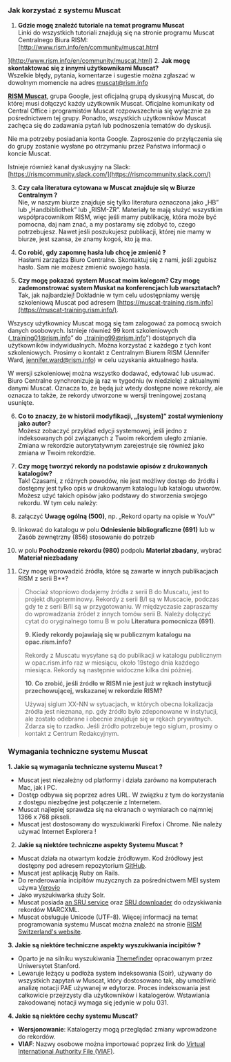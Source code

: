 ### Jak korzystać z systemu Muscat  

1. **Gdzie mogę znaleźć tutoriale na temat programu Muscat**  
Linki do wszystkich tutoriali znajdują się na stronie programu Muscat Centralnego Biura RISM: [http://www.rism.info/en/community/muscat.html  

](http://www.rism.info/en/community/muscat.html)
2. **Jak mogę skontaktować się z innymi użytkownikami Muscat?**  
Wszelkie błędy, pytania, komentarze i sugestie można zgłaszać w dowolnym momencie na adres muscat@rism.info   

**[RISM Muscat](https://groups.google.com/forum/#!forum/rism-muscat)**, grupa Google, jest oficjalną grupą dyskusyjną Muscat, do której musi dołączyć każdy użytkownik Muscat. Oficjalne komunikaty od Central Office i programistów Muscat rozpowszechnia się wyłącznie za pośrednictwem tej grupy. Ponadto, wszystkich użytkowników Muscat zachęca się do zadawania pytań lub podnoszenia tematów do dyskusji.  

Nie ma potrzeby posiadania konta Google. Zaproszenie do przyłączenia się do grupy zostanie wysłane po otrzymaniu przez Państwa informacji o koncie Muscat.  

Istnieje również kanał dyskusyjny na Slack:   
[https://rismcommunity.slack.com/](https://rismcommunity.slack.com/)  

3. **Czy cała literatura cytowana w Muscat znajduje się w Biurze Centralnym ?**  
Nie, w naszym biurze znajduje się tylko literatura oznaczona jako „HB” lub „Handbibliothek” lub „RISM-ZR”. Materiały te mają służyć wszystkim współpracownikom RISM, więc jeśli mamy publikację, która może być pomocna, daj nam znać, a my postaramy się zdobyć to, czego potrzebujesz. Nawet jeśli poszukujesz publikacji, której nie mamy w biurze, jest szansa, że znamy kogoś, kto ją ma.  

4. **Co robić, gdy zapomnę hasła lub chcę je zmienić ?**  
Hasłami zarządza Biuro Centralne. Skontaktuj się z nami, jeśli zgubisz hasło. Sam nie możesz zmienić swojego hasła.  

5. **Czy mogę pokazać system Muscat moim kolegom? Czy mogę zademonstrować system Muskat na konferencjach lub warsztatach?**  
Tak, jak najbardziej! Dokładnie w tym celu udostępniamy wersję szkoleniową Muscat pod adresem [https://muscat-training.rism.info](https://muscat-training.rism.info/).   

Wszyscy użytkownicy Muscat mogą się tam zalogować za pomocą swoich danych osobowych. Istnieje również 99 kont szkoleniowych („training01@rism.info” do „training99@rism.info”) dostępnych dla użytkowników indywidualnych. Można korzystać z każdego z tych kont szkoleniowych. Prosimy o kontakt z Centralnym Biurem RISM (Jennifer Ward, jennifer.ward@rism.info) w celu uzyskania aktualnego hasła.  

W wersji szkoleniowej można wszystko dodawać, edytować lub usuwać. Biuro Centralne synchronizuje ją raz w tygodniu (w niedzielę) z aktualnymi danymi Muscat. Oznacza to, że będą już wtedy dostępne nowe rekordy, ale oznacza to także, że rekordy utworzone w wersji treningowej zostaną usunięte.   

6. **Co to znaczy, że w historii modyfikacji, „[system]” został wymieniony jako autor?**  
Możesz zobaczyć przykład edycji systemowej, jeśli jedno z indeksowanych pól związanych z Twoim rekordem uległo zmianie. Zmiana w rekordzie autorytatywnym zarejestruje się również jako zmiana w Twoim rekordzie.  

7. **Czy mogę tworzyć rekordy na podstawie opisów z drukowanych katalogów?**  
Tak! Czasami, z różnych powodów, nie jest możliwy dostęp do źródła i dostępny jest tylko opis w drukowanym katalogu lub katalogu utworów. Możesz użyć takich opisów jako podstawy do stworzenia swojego rekordu. W tym celu należy:

  1.   załączyć **Uwagę ogólną (500)**, np. „Rekord oparty na opisie w YouV”
  2.   linkować do katalogu w polu **Odniesienie bibliograficzne (691)** lub w Zasób zewnętrzny (856) stosowanie do potrzeb
  3.  w polu **Pochodzenie rekordu (980)** podpolu **Materiał zbadany**, wybrać **Materiał niezbadany**   

8. Czy mogę wprowadzić źródła, które są zawarte w innych publikacjach RISM z serii B**?
>
> Chociaż stopniowo dodajemy źródła z serii B do Muscatu, jest to projekt długoterminowy. Rekordy z serii B/I są w Muscacie, podczas gdy te z serii B/II są w przygotowaniu. W międzyczasie zapraszamy do wprowadzania źródeł z innych tomów serii B. Należy dołączyć cytat do oryginalnego tomu B w polu **Literatura pomocnicza (691)**.
>
> **9. Kiedy rekordy pojawiają się w publicznym katalogu na opac.rism.info?**
>
> Rekordy z Muscatu wysyłane są do publikacji w katalogu publicznym w opac.rism.info raz w miesiącu, około 19stego dnia każdego miesiąca. Rekordy są następnie widoczne kilka dni później.
>
> **10. Co zrobić, jeśli źródło w RISM nie jest już w rękach instytucji przechowującej, wskazanej w rekordzie RISM?**
>
> Używaj siglum XX-NN w sytuacjach, w których obecna lokalizacja źródła jest nieznana, np. gdy źródło było zdeponowane w instytucji, ale zostało odebrane i obecnie znajduje się w rękach prywatnych. Zdarza się to rzadko. Jeśli źródło potrzebuje tego siglum, prosimy o kontakt z Centrum Redakcyjnym.

### Wymagania techniczne systemu Muscat  

**1. Jakie są wymagania techniczne systemu Muscat ?**  

- Muscat jest niezależny od platformy i działa zarówno na komputerach Mac, jak i PC.
- Dostęp odbywa się poprzez adres URL. W związku z tym do korzystania z dostępu niezbędne jest połączenie z Internetem.   
- Muscat najlepiej sprawdza się na ekranach o wymiarach co najmniej 1366 x 768 pikseli.
- Muscat jest dostosowany do wyszukiwarki Firefox i Chrome. Nie należy używać Internet Explorera !   

2. **Jakie są niektóre techniczne aspekty Systemu Muscat ?**

- Muscat działa na otwartym kodzie źródłowym. Kod źródłowy jest dostępny pod adresem repozytorium [GitHub](https://github.com/rism-ch/muscat).
- Muscat jest aplikacją Ruby on Rails.
- Do renderowania incipitów muzycznych za pośrednictwem MEI system używa [Verovio](http://www.verovio.org/pae-examples.xhtml)    
- Jako wyszukiwarka służy Solr.   
- Muscat posiada [an SRU service](https://github.com/rism-ch/muscat/wiki/SRU) oraz [SRU downloader](https://github.com/rism-international/sru-downloader) do odzyskiwania rekordów MARCXML.
- Muscat obsługuje Unicode (UTF-8).
Więcej informacji na temat programowania systemu Muscat można znaleźć na stronie [RISM Switzerland's website](http://rism-ch.org/infrastructure/muscat.html?locale=en).   


**3. Jakie są niektóre techniczne aspekty wyszukiwania incipitów ?**

- Oparto je na silniku wyszukiwania [Themefinder](http://www.themefinder.org/) opracowanym przez Uniwersytet Stanford.  
- Lewaruje leżący u podłoża system indeksowania (Soir), używany do wszystkich zapytań w Muscat, który dostosowano tak, aby umożliwić analizę notacji PAE używanej w edytorze. Proces indeksowania jest całkowicie przejrzysty dla użytkowników i katalogerów. Wstawiania zakodowanej notacji wymaga się jedynie w polu 031.  

**4. Jakie są niektóre cechy systemu Muscat?**

- **Wersjonowanie**: Katalogerzy mogą przeglądać zmiany wprowadzone do rekordów.  
- **VIAF**: Nazwy osobowe można importować poprzez link do [Virtual International Authority File (VIAF)](https://viaf.org/).
